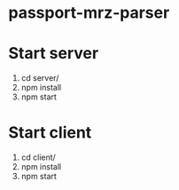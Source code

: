 # passport-mrz-parser

# Start server

1. cd server/
2. npm install
3. npm start

# Start client
1. cd client/
2. npm install
3. npm start
